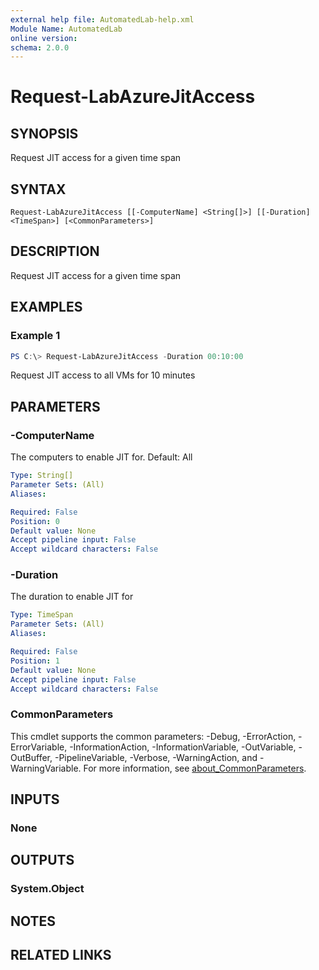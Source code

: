 ```yaml
---
external help file: AutomatedLab-help.xml
Module Name: AutomatedLab
online version:
schema: 2.0.0
---
```


# Request-LabAzureJitAccess

## SYNOPSIS
Request JIT access for a given time span

## SYNTAX

```
Request-LabAzureJitAccess [[-ComputerName] <String[]>] [[-Duration] <TimeSpan>] [<CommonParameters>]
```

## DESCRIPTION
Request JIT access for a given time span

## EXAMPLES

### Example 1
```powershell
PS C:\> Request-LabAzureJitAccess -Duration 00:10:00
```

Request JIT access to all VMs for 10 minutes

## PARAMETERS

### -ComputerName
The computers to enable JIT for. Default: All

```yaml
Type: String[]
Parameter Sets: (All)
Aliases:

Required: False
Position: 0
Default value: None
Accept pipeline input: False
Accept wildcard characters: False
```

### -Duration
The duration to enable JIT for

```yaml
Type: TimeSpan
Parameter Sets: (All)
Aliases:

Required: False
Position: 1
Default value: None
Accept pipeline input: False
Accept wildcard characters: False
```

### CommonParameters
This cmdlet supports the common parameters: -Debug, -ErrorAction, -ErrorVariable, -InformationAction, -InformationVariable, -OutVariable, -OutBuffer, -PipelineVariable, -Verbose, -WarningAction, and -WarningVariable. For more information, see [about_CommonParameters](http://go.microsoft.com/fwlink/?LinkID=113216).

## INPUTS

### None

## OUTPUTS

### System.Object
## NOTES

## RELATED LINKS
